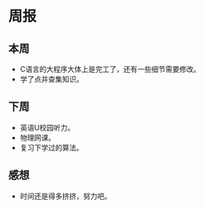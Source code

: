 # 周报
## 本周
- C语言的大程序大体上是完工了，还有一些细节需要修改。
- 学了点并查集知识。
## 下周
- 英语U校园听力。
- 物理网课。
- 复习下学过的算法。
## 感想
- 时间还是得多挤挤，努力吧。
